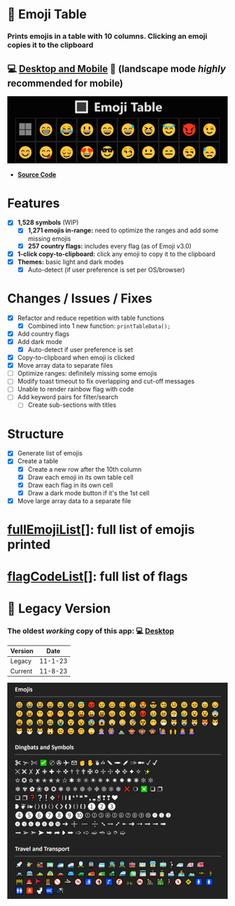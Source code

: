 # 🔳 Emoji Table

### Prints emojis in a table with 10 columns. Clicking an emoji copies it to the clipboard

## 💻 [Desktop and Mobile](https://ateadaze.github.io/emoji_table/) 📱 (landscape mode _highly_ recommended for mobile)

![emoji_table-repo_banner](images/emoji_table-header.png)

* **[Source Code](https://github.com/ATeaDaze/ateadaze.github.io/blob/main/emoji_table/scripts/main.js)**

# Features
* [x] **1,528 symbols** (WIP)
  * [x] **1,271 emojis in-range:** need to optimize the ranges and add some missing emojis
  * [x] **257 country flags:** includes every flag (as of Emoji v3.0)
* [x] **1-click copy-to-clipboard:** click any emoji to copy it to the clipboard
* [x] **Themes:** basic light and dark modes
  * [x] Auto-detect (if user preference is set per OS/browser)

# Changes / Issues / Fixes
* [x] Refactor and reduce repetition with table functions
  * [x] Combined into 1 new function: `printTableData();`
* [x] Add country flags
* [x] Add dark mode
  * [x] Auto-detect if user preference is set
* [x] Copy-to-clipboard when emoji is clicked
* [x] Move array data to separate files
* [ ] Optimize ranges: definitely missing some emojis
* [ ] Modify toast timeout to fix overlapping and cut-off messages
* [ ] Unable to render rainbow flag with code
* [ ] Add keyword pairs for filter/search
  * [ ] Create sub-sections with titles

# Structure
* [x] Generate list of emojis
* [x] Create a table
  * [x] Create a new row after the 10th column
  * [x] Draw each emoji in its own table cell
  * [x] Draw each flag in its own cell
  * [x] Draw a dark mode button if it's the 1st cell
* [x] Move large array data to a separate file

# [**fullEmojiList[]**](https://github.com/ATeaDaze/ateadaze.github.io/blob/main/emoji_table/fullEmojiList.md): full list of emojis printed

# [**flagCodeList[]**](https://github.com/ATeaDaze/ateadaze.github.io/blob/main/emoji_table/flagCodeList.md): full list of flags

# 📆 Legacy Version
### The oldest _working_ copy of this app: 💻 [Desktop](https://ateadaze.github.io/emoji_table/legacy/index.html)

|Version |Date   |
|--------|-------|
|Legacy  |11-1-23|
|Current |11-8-23|

![emoji_table_legacy_banner](/emoji_table/images/emoji_legacy-header.png)
